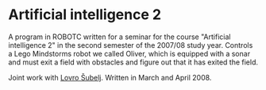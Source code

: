 Artificial intelligence 2
=========================

A program in ROBOTC written for a seminar for the course "Artificial intelligence 2" in the second semester of the 2007/08 study year. Controls a Lego Mindstorms robot we called Oliver, which is equipped with a sonar and must exit a field with obstacles and figure out that it has exited the field.

Joint work with [Lovro Šubelj](https://github.com/lovre). Written in March and April 2008.
